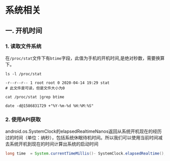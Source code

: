 # 系统相关

## 一. 开机时间

### 1. 读取文件系统

在`/proc/stat`文件下有`btime`字段，此值为手机的开机时间,是绝对秒数，需要换算下。

``` shell
ls -l /proc/stat 

-r--r--r-- 1 root root 0 2020-04-14 19:29 stat
# 此文件是可读，但是文件大小为0
```



``` shell
cat /proc/stat |grep btime

date -d@1586831729 +"%Y-%m-%d %H:%M:%S"  
```

### 2. 使用API获取

android.os.SystemClock的elapsedRealtimeNanos返回从系统开机现在的经历过的时间（单位：纳秒），包括系统休眠待机时间。所以我们可以使用当前时间减去系统开机到现在的时间计算出系统的启动时间

``` java 
long time  = System.currentTimeMillis()- SystemClock.elapsedRealtime();
```

